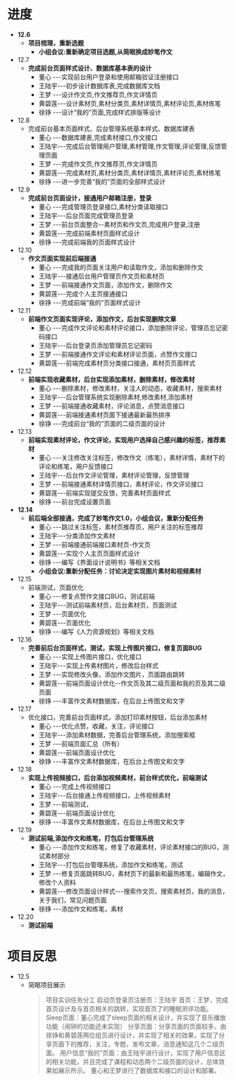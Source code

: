 # 进度

* __12.6__
    * __项目梳理，重新选题__
        * __小组会议:重新确定项目选题,从简眠换成妙笔作文__
* 12.7
    * __完成前台页面样式设计、数据库基本表的设计__
        * 董心  ---实现前台用户登录和使用邮箱验证注册接口
        * 王陆宇---初步设计数据库表,完成数据库文档
        * 王梦  ---设计作文页,作文推荐页,作文详情页
        * 黄碧莲---设计素材页,素材分类页,素材详情页,素材评论页,素材练笔
        * 徐铮  ---设计“我的”页面,完成样式排版等设计
* 12.8
    * 完成前台基本页面样式、后台管理系统基本样式、数据库建表
        * 董心  ---数据库建表,完成素材接口,作文接口
        * 王陆宇---完成后台管理用户管理,素材管理,作文管理,评论管理,反馈管理页面
        * 王梦  ---完成作文页,作文推荐页,作文详情页
        * 黄碧莲---完成素材页,素材分类页,素材详情页,素材评论页,素材练笔
        * 徐铮  ---进一步完善“我的”页面的全部样式设计
* 12.9
    * __完成前台页面设计，接通用户邮箱注册，登录__
        * 董心  ---完成管理员登录接口,素材分类读取接口
        * 王陆宇---后台页面完成管理员登录
        * 王梦  ---前台页面整合--素材页和作文页,完成用户登录,注册
        * 黄碧莲---完成前端素材页面样式设计
        * 徐铮  ---完成前端我的页面样式设计
* 12.10
    * __作文页面实现前后端接通__
        * 董心  ---完成我的页面关注用户和读取作文，添加和删除作文
        * 王陆宇---接通后台用户管理页作文页和素材页
        * 王梦  ---前端接通作文页面，添加作文，删除作文
        * 黄碧莲---完成个人主页接通接口
        * 徐铮  ---完成前端“我的”页面样式设计
* 12.11
    * __前端作文页面实现评论，添加作文，后台实现删除文章__
        * 董心  ---完成作文评论和素材评论接口，添加删除评论，管理员忘记密码接口
        * 王陆宇---后台登录页添加管理员忘记密码
        * 王梦  ---前端接通作文评论和素材评论页面，点赞作文接口
        * 黄碧莲---前端完成素材页分类接口接通，素材页页面样式
* 12.12
    * __前端实现收藏素材，后台实现添加素材，删除素材，修改素材__
        * 董心  ---删除素材，修改素材，关注人的动态，收藏素材，搜索素材
        * 王陆宇---后台管理系统实现删除素材,修改素材,添加素材
        * 王梦  ---前端接通收藏素材，评论消息，点赞消息接口
        * 黄碧莲---前端接通素材页面下接通最新最热排序
        * 徐铮  ---完成前台“我的”页面的二级页面的设计
* 12.13
    * __前端实现素材评论，作文评论，实现用户选择自己感兴趣的标签，推荐素材__
        * 董心  ---关注修改关注标签，修改作文（练笔），素材详情，素材下的评论和练笔，用户反馈接口
        * 王陆宇---后台作文评论管理，素材评论管理，反馈管理
        * 王梦  ---前端接通素材详情页接口，素材评论，作文评论接口
        * 黄碧莲---前端实现提交反馈，完善素材页面样式
        * 徐铮  ---前台完成设置页面
* __12.14__
    * __前后端全部接通，完成了妙笔作文1.0，小组会议，重新分配任务__
        * 董心  ---跳过关注标签，素材页推荐页，用户关注的标签推荐
        * 王陆宇---分类添加作文素材
        * 王梦  ---前端接通前端接口素材页-作文页
        * 黄碧莲---实现个人主页页面样式设计
        * 徐铮  ---编写《界面设计说明书》等相关文档
        * __小组会议:重新分配任务：讨论决定实现图片素材和视频素材__
* 12.15
    * 前端测试，页面优化
        * 董心  ---修复点赞作文接口BUG，测试前端
        * 王陆宇---测试前端素材页，后台素材页，页面测试
        * 王梦  ---页面优化
        * 黄碧莲---页面优化
        * 徐铮  ---编写《人力资源规划》等相关文档
* 12.16 
    * __完善前后台页面样式，测试，实现上传图片接口，修复页面BUG__
        * 董心  ---实现上传图片接口，优化接口
        * 王陆宇---实现上传素材图片，修改后台样式
        * 王梦  ---实现修改头像，添加作文图片，页面路由跳转
        * 黄碧莲---前端页面设计优化--作文页及其二级页面和我的页及其二级页面
        * 徐铮  ---丰富作文素材数据库，在后台上传图文和文字
* 12.17 
    * 优化接口，完善前台页面样式，添加打印素材按钮，后台添加素材
        * 董心  ---优化点赞，收藏，关注，评论接口
        * 王陆宇---添加素材数据，完善后台管理系统，添加搜索框
        * 王梦  ---前端页面汇总（所有）
        * 黄碧莲---前端页面设计优化
        * 徐铮  ---丰富作文素材数据库，在后台上传图文和文字
* 12.18
    * __实现上传视频接口，后台添加视频素材，前台样式优化，前端测试__
        * 董心  ---完成上传视频接口
        * 王陆宇---后台接通上传视频接口，上传视频素材
        * 王梦  ---前端测试，
        * 黄碧莲---前端页面设计优化
        * 徐铮  ---丰富作文素材数据库，在后台上传图文和文字
* 12.19
    * __测试前端,添加作文和练笔，打包后台管理系统__
        * 董心  ---添加作文和练笔，修复了收藏素材，评论素材接口的BUG，测试素材部分
        * 王陆宇---打包后台管理系统，添加作文和练笔，测试
        * 王梦  ---修复页面跳转BUG，素材页下的最新和最热练笔，编辑作文，修改个人资料
        * 黄碧莲---修改页面设计样式---搜索作文页，搜索素材页，我的消息，关于我们，常见问题页面
        * 徐铮  ---添加作文和练笔，素材
* 12.20
    * __测试前端__
    
    
    
# 项目反思  
* 12.5
    * 简眠项目展示
        > 项目实训任务分工
启动页登录页注册页：王陆宇
首页：王梦，完成首页设计及与首页相关的跳转，实现首页了的睡眠测评功能。
Sleep页面：董心完成了sleep页面的相关设计，并实现了音乐播放功能（闹钟的功能还未实现） 
分享页面：分享页面的页面较多，由徐铮和黄碧莲两位组员进行设计，并实现了相关的效果，实现了分享页面下的推荐，关注，专题，发布文章，消息通知这几个二级页面。
用户信息“我的”页面：由王陆宇进行设计，实现了用户信息区的相关功能，并且完成了课程和动态两个二级页面的设计，总体效果如展示所示。
董心和王梦进行了数据库和接口的设计和部署。


